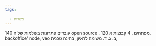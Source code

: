 ```yaml
---
tags:
  
  - משרות
---
```


140 עובדים
פתרונות בעולמות של ה open source . 
120 מפתחים , 4 קבוצות
א. backoffice' node, veo
ב. 
ג.
ד.
משימה לראיון, בחינה טכנית, 


